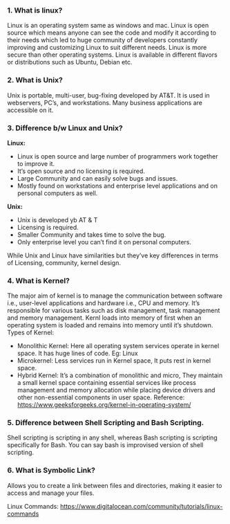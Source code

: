 ### 1. What is linux?

Linux is an operating system same as windows and mac. Linux is open source which means anyone can see the code and modify it according to their needs which led to huge community of developers constantly improving and customizing Linux to suit different needs. Linux is more secure than other operating systems. Linux is available in different flavors or distributions such as Ubuntu, Debian etc.

### 2. What is Unix?

Unix is portable, multi-user, bug-fixing developed by AT&T. It is used in webservers, PC’s, and workstations. Many business applications are accessible on it.

### 3. Difference b/w Linux and Unix?

**Linux:**

- Linux is open source and large number of programmers work together to improve it.
- It’s open source and no licensing is required.
- Large Community and can easily solve bugs and issues.
- Mostly found on workstations and enterprise level applications and on personal computers as well.

**Unix:**

- Unix is developed yb AT & T
- Licensing is required.
- Smaller Community and takes time to solve the bug.
- Only enterprise level you can’t find it on personal computers.

While Unix and Linux have similarities but they’ve key differences in terms of Licensing, community, kernel design.

### 4. What is Kernel?

The major aim of kernel is to manage the communication between software i.e., user-level applications and hardware i.e., CPU and memory.
It’s responsible for various tasks such as disk management, task management and memory management.
Kernl loads into memory of first when an operating system is loaded and remains into memory until it’s shutdown.
Types of Kernel:

- Monolithic Kernel: Here all operating system services operate in kernel space. It has huge lines of code. Eg: Linux
- Microkernel: Less services run in Kernel space, It puts rest in kernel space.
- Hybrid Kernel: It’s a combination of monolithic and micro, They maintain a small kernel space containing essential services like process management and memory allocation while placing device drivers and other non-essential components in user space.
  Reference: https://www.geeksforgeeks.org/kernel-in-operating-system/

### 5. Difference between Shell Scripting and Bash Scripting.

Shell scripting is scripting in any shell, whereas Bash scripting is scripting specifically for Bash. You can say bash is improvised version of shell scripting.

### 6. What is Symbolic Link?

Allows you to create a link between files and directories, making it easier to access and manage your files.

Linux Commands: https://www.digitalocean.com/community/tutorials/linux-commands
